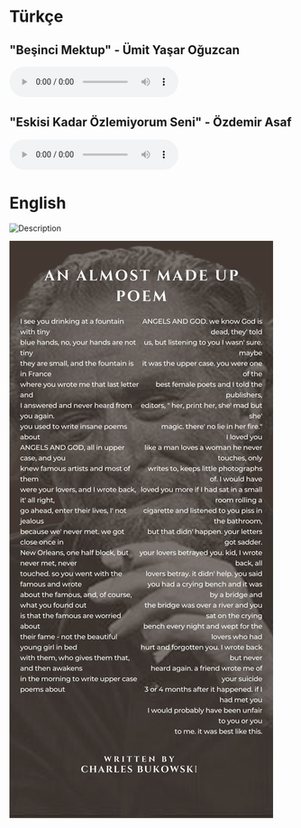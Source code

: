 # Türkçe  

    
## "Beşinci Mektup" - Ümit Yaşar Oğuzcan

  <audio controls>
  <source src="audio/Besinci_mektup.mp3" type="audio/mp3">
  Your browser does not support the audio element.
  </audio>

## "Eskisi Kadar Özlemiyorum Seni" - Özdemir Asaf

  <audio controls>
  <source src="audio/Eskisi Kadar Özlemiyorum Seni-Özdemir Asaf - Edited.mp3" type="audio/mp3">
  Your browser does not support the audio element.
  </audio>




# English

<img src="path/to/your/image.png" alt="Description" width="500">
 
  ![Poem Image](images/44231_poem_47.jpg)
